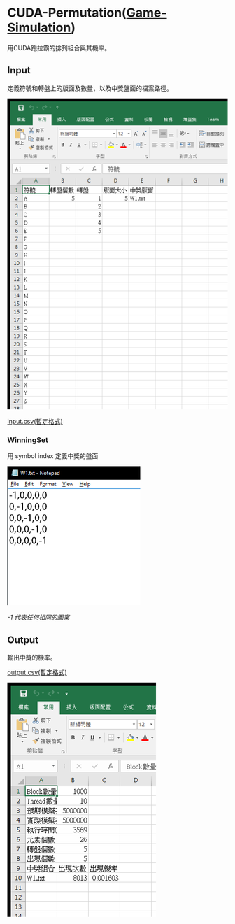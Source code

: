 # CUDA-Permutation([Game-Simulation](https://github.com/Li-AnLin/Game-Simulation))

用CUDA跑拉霸的排列組合與其機率。

## Input

定義符號和轉盤上的版面及數量，以及中獎盤面的檔案路徑。

![output.csv](data/ScreenShot/01-3.png)

[input.csv(暫定格式)](data/input.csv)

### WinningSet

用 symbol index 定義中獎的盤面

![output.csv](data/ScreenShot/02-1.png)

*-1 代表任何相同的圖案*


## Output

輸出中獎的機率。

[output.csv(暫定格式)](data/output.csv)

![output.csv](data/ScreenShot/01-1.png)
